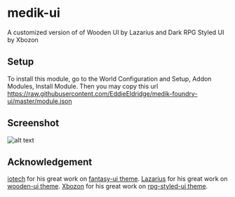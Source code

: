 # medik-ui
A customized version of of Wooden UI by Lazarius and Dark RPG Styled UI by Xbozon

## Setup
To install this module, go to the World Configuration and Setup, Addon Modules, Install Module.
Then you may copy this url https://raw.githubusercontent.com/EddieEldridge/medik-foundry-ui/master/module.json

## Screenshot
![alt text](https://nsa40.casimages.com/img/2021/01/04/210104103801381730.jpg)

## Acknowledgement
[iotech](https://foundryvtt.com/community/iotech) for his great work on [fantasy-ui theme](https://foundryvtt.com/packages/fantasy-ui/).
[Lazarius](https://foundryvtt.com/community/lazarius) for his great work on [wooden-ui theme](https://foundryvtt.com/packages/wooden-ui/).
[Xbozon](https://foundryvtt.com/community/Xbozon) for his great work on [rpg-styled-ui theme](https://foundryvtt.com/packages/rpg-styled-ui/).

